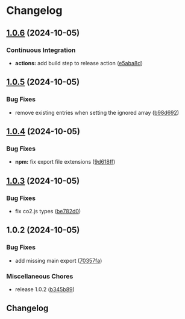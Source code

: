 # Changelog

## [1.0.6](https://github.com/grantcodes/footprint/compare/v1.0.5...v1.0.6) (2024-10-05)


### Continuous Integration

* **actions:** add build step to release action ([e5aba8d](https://github.com/grantcodes/footprint/commit/e5aba8d49292e4a6b83c6f99ace56d4e38cdf1bc))

## [1.0.5](https://github.com/grantcodes/footprint/compare/v1.0.4...v1.0.5) (2024-10-05)


### Bug Fixes

* remove existing entries when setting the ignored array ([b98d692](https://github.com/grantcodes/footprint/commit/b98d6927753b4830020703195b94aa302a33d37a))

## [1.0.4](https://github.com/grantcodes/footprint/compare/v1.0.3...v1.0.4) (2024-10-05)


### Bug Fixes

* **npm:** fix export file extensions ([9d618ff](https://github.com/grantcodes/footprint/commit/9d618ffe6a9505f91911badf0d2bcb65400fe5f2))

## [1.0.3](https://github.com/grantcodes/footprint/compare/v1.0.2...v1.0.3) (2024-10-05)


### Bug Fixes

* fix co2.js types ([be782d0](https://github.com/grantcodes/footprint/commit/be782d0ba854efe0e35fbf9b11e7daaed12025c0))

## 1.0.2 (2024-10-05)


### Bug Fixes

* add missing main export ([70357fa](https://github.com/grantcodes/footprint/commit/70357fa03a9d637560ef6a739e18ec3a8669af06))


### Miscellaneous Chores

* release 1.0.2 ([b345b89](https://github.com/grantcodes/footprint/commit/b345b897be5514fa42f7d1ce1884eb3719975efc))

## Changelog
